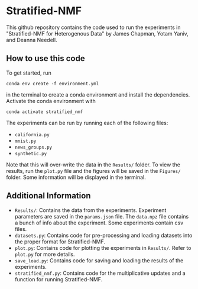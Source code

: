 # Stratified-NMF

This github repository contains the code used to run the experiments in "Stratified-NMF for Heterogenous Data" by James Chapman, Yotam Yaniv, and Deanna Needell.

## How to use this code

To get started, run

`conda env create -f environment.yml`

in the terminal to create a conda environment and install the dependencies. Activate the conda environment with

`conda activate stratified_nmf`

The experiments can be run by running each of the following files:

- `california.py`
- `mnist.py`
- `news_groups.py`
- `synthetic.py`

Note that this will over-write the data in the `Results/` folder. To view the results, run the `plot.py` file and the figures will be saved in the `Figures/` folder. Some information will be displayed in the terminal.

## Additional Information

- `Results/`: Contains the data from the experiments. Experiment parameters are saved in the `params.json` file. The `data.npz` file contains a bunch of info about the experiment. Some experiments contain csv files.
- `datasets.py`: Contains code for pre-processing and loading datasets into the proper format for Stratified-NMF.
- `plot.py`: Contains code for plotting the experiments in `Results/`. Refer to `plot.py` for more details.
- `save_load.py`: Contains code for saving and loading the results of the experiments.
- `stratified_nmf.py`: Contains code for the multiplicative updates and a function for running Stratified-NMF.
